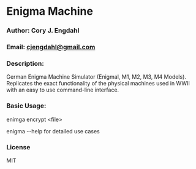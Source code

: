 # Enigma Machine
### Author: Cory J. Engdahl
### Email: cjengdahl@gmail.com

### Description:  
German Enigma Machine Simulator (EnigmaI, M1, M2, M3, M4 Models). Replicates the exact functionality of the physical machines used in WWII with an easy to use command-line interface.
              
### Basic Usage:  
enimga encrypt \<file\>

enigma --help for detailed use cases

### License
MIT



